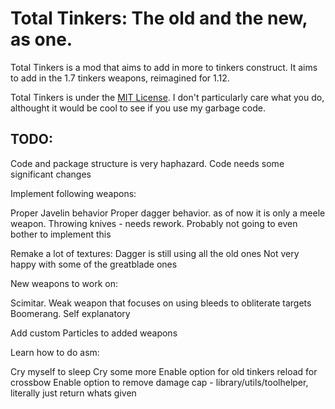 <h1>Total Tinkers: The old and the new, as one.</h1>


Total Tinkers is a mod that aims to add in more to tinkers construct. It aims to add in the 1.7 tinkers weapons, reimagined for 1.12.

Total Tinkers is under the <a href="https://tldrlegal.com/license/mit-license"> MIT License</a>. I don't particularly care what you do, althought it would be cool to see if you use my garbage code.

<h2>TODO:</h2>

Code and package structure is very haphazard. Code needs some significant changes

Implement following weapons:

Proper Javelin behavior
Proper dagger behavior. as of now it is only a meele weapon.
Throwing knives - needs rework. Probably not going to even bother to implement this

Remake a lot of textures:
Dagger is still using all the old ones
Not very happy with some of the greatblade ones

New weapons to work on:

Scimitar. Weak weapon that focuses on using bleeds to obliterate targets
Boomerang. Self explanatory

Add custom Particles to added weapons

Learn how to do asm:

Cry myself to sleep
Cry some more
Enable option for old tinkers reload for crossbow
Enable option to remove damage cap - library/utils/toolhelper, literally just return whats given